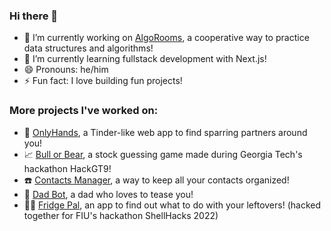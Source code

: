 ### Hi there 👋

- 🔭 I’m currently working on [AlgoRooms](https://github.com/zeyf/algorooms), a cooperative way to practice data structures and algorithms!
- 🌱 I’m currently learning fullstack development with Next.js!
- 😄 Pronouns: he/him
- ⚡ Fun fact: I love building fun projects!

### More projects I've worked on:
- 🥊 [OnlyHands](https://github.com/Samdosi/OnlyHands-), a Tinder-like web app to find sparring partners around you!
- 📈 [Bull or Bear](https://github.com/MasWill/BullorBear), a stock guessing game made during Georgia Tech's hackathon HackGT9!
- ☎️ [Contacts Manager](https://github.com/Sleepingpirates/Small-Project), a way to keep all your contacts organized!
- 🤖 [Dad Bot](https://github.com/HJaen/dad-bot), a dad who loves to tease you!
- 👨‍🍳 [Fridge Pal](https://github.com/jadynLP/recipe), an app to find out what to do with your leftovers! (hacked together for FIU's hackathon ShellHacks 2022)
